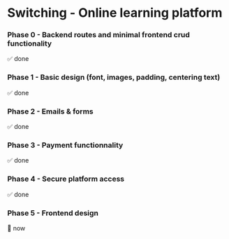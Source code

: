 # Switching - Online learning platform

### Phase 0 - Backend routes and minimal frontend crud functionality

✅ done

### Phase 1 - Basic design (font, images, padding, centering text)

✅ done

### Phase 2 - Emails & forms

✅ done

### Phase 3 - Payment functionnality

✅ done

### Phase 4 - Secure platform access

✅ done

### Phase 5 - Frontend design

📍 now
